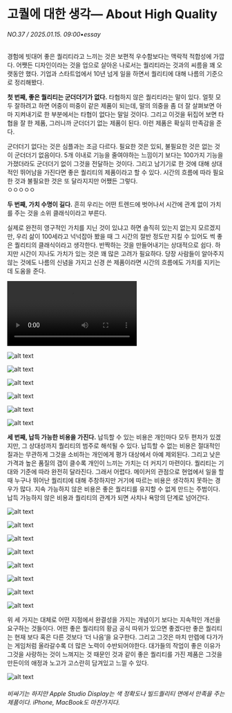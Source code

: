 # 고퀄에 대한 생각— About High Quality 
###### NO.37 / 2025.01.15. 09:00•essay
경험에 빗대어 좋은 퀄리티라고 느끼는 것은 보편적 우수함보다는 맥락적 적합성에 가깝다. 어쨋든 디자인이라는 것을 업으로 살아온 나로서는 퀄리티라는 것과의 씨름을 꽤 오랫동안 했다. 기업과 스타트업에서 10년 넘게 일을 하면서 퀄리티에 대해 나름의 기준으로 정리해봤다.
<br>

**첫 번째, 좋은 퀄리티는 군더더기가 없다.**
타협하지 않은 퀄리티라는 말이 있다. 얼핏 모두 잘하려고 하면 어중이 떠중이 같은 제품이 되는데, 말의 의중을 좀 더 잘 살펴보면 아마 지켜내기로 한 부분에서는 타협이 없다는 말일 것이다. 그리고 이것을 뒤집어 보면 타협을 잘 한 제품, 그러니까 군더더기 없는 제품이 된다. 이런 제품은 확실히 만족감을 준다.

군더더기 없다는 것은 심플과는 조금 다르다. 필요한 것은 있되, 불필요한 것은 없는 것이 군더더기 없음이다. 5개 이내로 기능을 줄여야하는 느낌이기 보다는 100가지 기능을 가졌더라도 군더더기 없이 그것을 전달하는 것이다. 그리고 남기기로 한 것에 대해 상대적인 뛰어남을 가진다면 좋은 퀄리티의 제품이라고 할 수 있다. 시간의 흐름에 따라 필요한 것과 불필요한 것은 또 달라지지만 어쨌든 그렇다.
<br>
ㅇㅇㅇㅇㅇ

**두 번째, 가치 수명이 길다.** 
흔히 우리는 어떤 트렌드에 벗어나서 시간에 관계 없이 가치를 주는 것을 소위 클래식이라고 부른다.

실제로 완전히 영구적인 가치를 지닌 것이 있냐고 하면 솔직히 있는지 없는지 모르겠지만, 우리 삶이 100세라고 넉넉잡아 봤을 때 그 시간의 절반 정도만 지킬 수 있어도 썩 좋은 퀄리티의 클래식이라고 생각한다. 반짝하는 것을 만들어내기는 상대적으로 쉽다. 하지만 시간이 지나도 가치가 있는 것은 꽤 많은 고려가 필요하다. 당장 사람들이 알아주지 않는 것에도 나름의 신념을 가지고 신경 쓴 제품이라면 시간의 흐름에도 가치를 지키는데 도움을 준다.
<br>

<video controls>
  <source src="https://drive.google.com/uc?export=download&id=18xxyOnEWpTeaSMzXND8t2y1g0xrPvTdm" type="video/mp4">
  Your browser does not support the video tag.
</video>


![alt text](https://drive.google.com/thumbnail?id=1TPBUrOf7G_OJZIm08TqIpJxvhjs8nu7G&sz=w1000)

<div class="slider h-[600px]">

![alt text](https://picsum.photos/id/1015/600/400)

![alt text](https://picsum.photos/id/1025/400/600)

![alt text](https://picsum.photos/id/1035/800/400)

![alt text](https://picsum.photos/id/1045/600/400)

![alt text](https://picsum.photos/id/1055/600/400)

</div>

**세 번째, 납득 가능한 비용을 가진다.**
납득할 수 있는 비용은 개인마다 모두 편차가 있겠지만, 그 상대성까지 퀄리티의 범주로 해석될 수 있다. 납득할 수 없는 비용은 절대적인 질과는 무관하게 그것을 소비하는 개인에게 평가 대상에서 아예 제외된다. 그리고 낮은 가격과 높은 품질의 갭이 클수록 개인이 느끼는 가치는 더 커지기 마련이다. 퀄리티는 기대와 기준에 따라 완전히 달라진다. 그래서 어렵다. 메이커의 관점으로 현업에서 일을 할 때 누구나 뛰어난 퀄리티에 대해 주창하지만 거기에 따르는 비용은 생각하지 못하는 경우가 많다. 지속 가능하지 않은 비용은 좋은 퀄리티를 유지할 수 없게 만드는 주범이다. 납득 가능하지 않은 비용과 퀄리티의 관계가 되면 사치나 욕망의 단계로 넘어간다.
<br>

<div class="gallery4">

![alt text](img/image.png)

![alt text](img/image.png)

![alt text](img/image.png)

![alt text](img/image.png)

![alt text](img/image.png)

![alt text](img/image.png)

![alt text](img/image.png)

![alt text](img/image.png)
</div>

위 세 가지는 대체로 어떤 지점에서 완결성을 가지는 개념이기 보다는 지속적인 개선을 요구하는 것들이다. 어떤 좋은 퀄리티의 황금 공식 따위가 있으면 좋겠다만 좋은 퀄리티는 현재 보다 혹은 다른 것보다 ‘더 나음’을 요구한다. 그리고 그것은 마치 만렙에 다가가는 게임처럼 올라갈수록 더 많은 노력이 수반되어야한다. 대가들의 작업이 좋은 이유가 그것을 사랑하는 것이 느껴지는 것 때문인 것과 같이 좋은 퀄리티를 가진 제품은 그것을 만든이의 애정과 노고가 고스란히 담겨있고 느낄 수 있다.
<br>

![alt text](img/image.png)
###### 비싸기는 하지만 Apple Studio Display는 색 정확도나 빌드퀄리티 면에서 만족을 주는 제품이다. iPhone, MacBook도 마찬가지다. 
<br>
